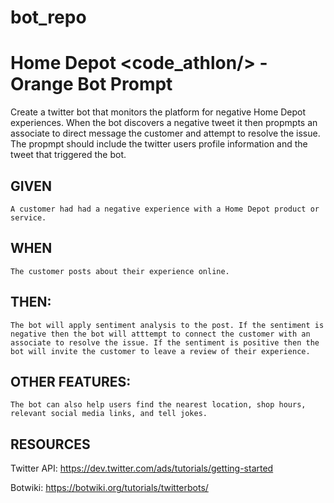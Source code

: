 # bot_repo
# Home Depot &lt;code_athlon/>  - Orange Bot Prompt # 

Create a twitter bot that monitors the platform for negative Home Depot experiences. When the bot discovers a negative tweet it then propmpts an associate to direct message the customer and attempt to resolve the issue. The propmpt should include the twitter users profile information and the tweet that triggered the bot.

## GIVEN 
	A customer had had a negative experience with a Home Depot product or service.

## WHEN
	The customer posts about their experience online.

## THEN: 
	The bot will apply sentiment analysis to the post. If the sentiment is negative then the bot will atttempt to connect the customer with an associate to resolve the issue. If the sentiment is positive then the bot will invite the customer to leave a review of their experience.
	
## OTHER FEATURES:
	The bot can also help users find the nearest location, shop hours, relevant social media links, and tell jokes.

## RESOURCES

Twitter API: https://dev.twitter.com/ads/tutorials/getting-started

Botwiki: https://botwiki.org/tutorials/twitterbots/
